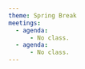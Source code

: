 ```yaml
---
theme: Spring Break
meetings:
  - agenda:
      - No class.
  - agenda:
      - No class.
---
```


<!--
theme: Data Structures & Stores; Configuring, Securing, and Seeding Databases
meetings:
  - agenda:
      - Flat-file storage; applications and use cases
      - Relational databases (SQL and friends)
      - Applications and use cases
    video:
  - agenda:
      - Introduce [Project Three](projects/#project-three)
      - "Implementing SQL-style databases: SQLite example"
      - Seeding SQL-style databases
    video:
readings:
  - <cite>Release It!</cite>, Preface; Ch. 1–5
  - >
    [567 Students Only] John Klein, Ian Gorton, Neil Ernst, Patrick Donohoe, Kim Pham, and Chrisjan
    Matser. 2015. Performance Evaluation of NoSQL Databases: A Case Study. In *Proceedings of the
    1st Workshop on Performance Analysis of Big Data Systems* (PABS ’15). Association for Computing
    Machinery, New York, NY, USA, 5–10.
tasks:
  - Participate in Week Nine reading discussion on Basecamp
-->
